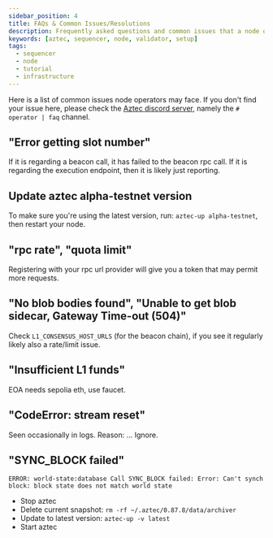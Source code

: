 ```yaml
---
sidebar_position: 4
title: FAQs & Common Issues/Resolutions
description: Frequently asked questions and common issues that a node operators may face, and how to resolve them.
keywords: [aztec, sequencer, node, validator, setup]
tags:
  - sequencer
  - node
  - tutorial
  - infrastructure
---
```


Here is a list of common issues node operators may face. If you don't find your issue here, please check the [Aztec discord server](https://discord.gg/aztec), namely the `# operator | faq` channel.

## "Error getting slot number"

If it is regarding a beacon call, it has failed to the beacon rpc call. If it is regarding the execution endpoint, then it is likely just reporting.

## Update aztec alpha-testnet version

To make sure you're using the latest version, run: `aztec-up alpha-testnet`, then restart your node.

## "rpc rate", "quota limit"

Registering with your rpc url provider will give you a token that may permit more requests.

## "No blob bodies found", "Unable to get blob sidecar, Gateway Time-out (504)"

Check `L1_CONSENSUS_HOST_URLS` (for the beacon chain), if you see it regularly likely also a rate/limit issue.

## "Insufficient L1 funds"

EOA needs sepolia eth, use faucet.

## "CodeError: stream reset"

Seen occasionally in logs. Reason: ...
Ignore.

## "SYNC_BLOCK failed"

`ERROR: world-state:database Call SYNC_BLOCK failed: Error: Can't synch block: block state does not match world state`

- Stop aztec
- Delete current snapshot: `rm -rf ~/.aztec/0.87.8/data/archiver`
- Update to latest version: `aztec-up -v latest`
- Start aztec
